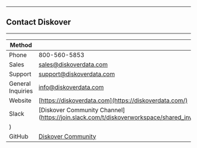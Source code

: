 ___
## Contact Diskover
___
|Method|Coordinate|
|---|---|
|Phone |800-560-5853 |
|Sales |[sales@diskoverdata.com](mailto:sales@diskoverdata.com)  |
|Support |[support@diskoverdata.com](mailto:support@diskoverdata.com)  |
|General Inquiries|[info@diskoverdata.com](mailto:info@diskoverdata.com)  |
|Website |[https://diskoverdata.com](https://diskoverdata.com/)  |
|Slack |[Diskover Community Channel](https://join.slack.com/t/diskoverworkspace/shared_invite/enQtNzQ0NjE1Njk5MjIyLWI4NWQ0MjFhYzQyMTRhMzk4NTQ3YjBlYjJiMDk1YWUzMTZmZjI1MTdhYTA3NzAzNTU0MDc5NDA2ZDI4OWRiMjM
)  |
|GitHub |[Diskover Community](https://github.com/diskoverdata/diskover-community/)  |
